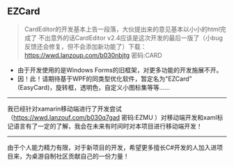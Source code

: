 ## EZCard
> CardEditor的开发基本上告一段落，大伙提出来的意见基本以小小的html完成了
> 不出意外的话CardEditor v2.4应该是这次开发的最后一版了（小bug反馈还会修复，但不会添加新功能了）下载：https://wwd.lanzoup.com/b030nbjtg 密码:CARD 


* 由于开发使用的是Windows Forms的旧框架，对更多功能的开发施展不开。
* 因！此！请期待基于WPF的同类型优化软件，暂定名为"EZCard"(EasyCard)，旋转框，透明色，自定义小图标集等等......

---

我已经针对xamarin移动端进行了开发尝试（https://wwd.lanzouf.com/b030q7gad
密码:EZMU ）对移动端开发和xaml标记语言有了一定的了解，我会在未来有时间时对本项目进行移动端开发！

---

由于个人能力精力有限，对于新项目的开发，希望更多擅长C#开发的人加入进项目来，为桌游自制社区贡献自己的一份力量！
